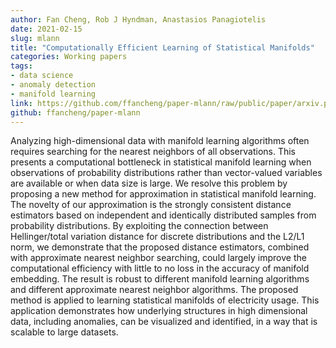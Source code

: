 ```yaml
---
author: Fan Cheng, Rob J Hyndman, Anastasios Panagiotelis
date: 2021-02-15
slug: mlann
title: "Computationally Efficient Learning of Statistical Manifolds"
categories: Working papers
tags:
- data science
- anomaly detection
- manifold learning
link: https://github.com/ffancheng/paper-mlann/raw/public/paper/arxiv.pdf
github: ffancheng/paper-mlann
---
```


Analyzing high-dimensional data with manifold learning algorithms often requires searching for the nearest neighbors of all observations. This presents a computational bottleneck in statistical manifold learning when observations of probability distributions rather than vector-valued variables are available or when data size is large. We resolve this problem by proposing a new method for approximation in statistical manifold learning. The novelty of our approximation is the strongly consistent distance estimators based on independent and identically distributed samples from probability distributions. By exploiting the connection between Hellinger/total variation distance for discrete distributions and the L2/L1 norm, we demonstrate that the proposed distance estimators, combined with approximate nearest neighbor searching, could largely improve the computational efficiency with little to no loss in the accuracy of manifold embedding. The result is robust to different manifold learning algorithms and different approximate nearest neighbor algorithms. The proposed method is applied to learning statistical manifolds of electricity usage. This application demonstrates how underlying structures in high dimensional data, including anomalies, can be visualized and identified, in a way that is scalable to large datasets.
